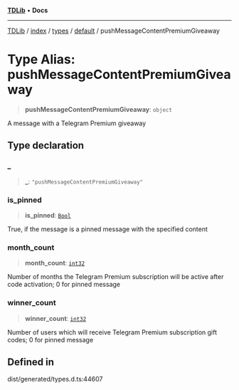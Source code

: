 [**TDLib**](../../../../../../README.md) • **Docs**

***

[TDLib](../../../../../../modules.md) / [index](../../../../../README.md) / [types](../../../README.md) / [default](../README.md) / pushMessageContentPremiumGiveaway

# Type Alias: pushMessageContentPremiumGiveaway

> **pushMessageContentPremiumGiveaway**: `object`

A message with a Telegram Premium giveaway

## Type declaration

### \_

> **\_**: `"pushMessageContentPremiumGiveaway"`

### is\_pinned

> **is\_pinned**: [`Bool`](Bool.md)

True, if the message is a pinned message with the specified content

### month\_count

> **month\_count**: [`int32`](int32-1.md)

Number of months the Telegram Premium subscription will be active after code activation; 0 for pinned message

### winner\_count

> **winner\_count**: [`int32`](int32-1.md)

Number of users which will receive Telegram Premium subscription gift codes; 0 for pinned message

## Defined in

dist/generated/types.d.ts:44607
